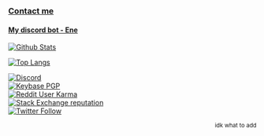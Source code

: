### [Contact me](https://fixator10.ru)
#### [My discord bot - Ene](https://ene.fixator10.ru)

[![Github Stats](https://github-readme-stats.vercel.app/api?username=fixator10&count_private=true&show_icons=true&theme=gotham)](https://github.com/anuraghazra/github-readme-stats)

[![Top Langs](https://github-readme-stats.vercel.app/api/top-langs/?username=fixator10&theme=gotham&count_private=True&layout=compact)](https://github.com/anuraghazra/github-readme-stats)

[![Discord](https://img.shields.io/discord/221158719025709056.svg?style=for-the-badge&logo=discord)](https://fixator10.ru/discord)
</br>
[![Keybase PGP](https://img.shields.io/keybase/pgp/fixator10?style=for-the-badge&logo=keybase)](https://keybase.io/fixator10)
</br>
[![Reddit User Karma](https://img.shields.io/reddit/user-karma/combined/fixator10?style=for-the-badge&logo=reddit)](https://www.reddit.com/u/fixator10)
</br>
[![Stack Exchange reputation](https://img.shields.io/stackexchange/stackoverflow/r/8148543?style=for-the-badge&logo=stackoverflow)](https://stackoverflow.com/users/8148543/fixator10)
</br>
[![Twitter Follow](https://img.shields.io/twitter/follow/fixator10?style=for-the-badge&logo=twitter)](https://twitter.com/fixator10)

<p align="right"><sub>idk what to add</sub></p>
